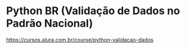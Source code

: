 # Python BR (Validação de Dados no Padrão Nacional)
https://cursos.alura.com.br/course/python-validacao-dados

